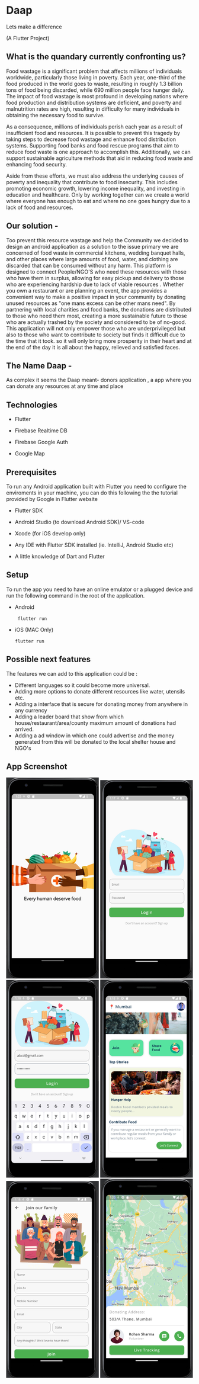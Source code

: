 #    Daap    

Lets make a difference 

(A Flutter Project)

## What is the quandary currently confronting us?

Food wastage is a significant problem that affects millions of individuals worldwide, particularly those living in poverty. Each year, one-third of the food produced in the world goes to waste, resulting in roughly 1.3 billion tons of food being discarded, while 690 million people face hunger daily. The impact of food wastage is most profound in developing nations where food production and distribution systems are deficient, and poverty and malnutrition rates are high, resulting in difficulty for many individuals in obtaining the necessary food to survive.

As a consequence, millions of individuals perish each year as a result of insufficient food and resources. It is possible to prevent this tragedy by taking steps to decrease food wastage and enhance food distribution systems. Supporting food banks and food rescue programs that aim to reduce food waste is one approach to accomplish this. Additionally, we can support sustainable agriculture methods that aid in reducing food waste and enhancing food security.

Aside from these efforts, we must also address the underlying causes of poverty and inequality that contribute to food insecurity. This includes promoting economic growth, lowering income inequality, and investing in education and healthcare. Only by working together can we create a world where everyone has enough to eat and where no one goes hungry due to a lack of food and resources.

## Our solution -

Too prevent this resource wastage and help the Community we decided to design an android application  as a solution to the issue primary we are concerned of food waste in commercial kitchens, wedding banquet halls, and other places where large amounts of food, water, and clothing are discarded that can be consumed without any harm. This platform is designed to connect People/NGO'S who need these resources with those who have them in surplus, allowing for easy pickup and delivery to those who are experiencing hardship due to lack of viable resources . Whether you own a restaurant or are planning an event, the app provides a convenient way to make a positive impact in your community by donating unused resources as "one mans excess can be other mans need". By partnering with local charities and food banks, the donations are distributed to those who need them most, creating a more sustainable future to those who are actually trashed by the society and considered to be of no-good. 
This application will not only empower those who are underprivileged but also to those who want to contribute to society but finds it difficult due to the time that it took. so it will only bring more prosperity in their heart and at the end of the day it is all about the happy, relieved  and satisfied faces.

## The Name Daap -

As complex it seems the Daap meant- donors application , a app where you can donate any resources at any time and place

## Technologies

- Flutter

- Firebase Realtime DB

- Firebase Google Auth

- Google Map
 
## Prerequisites

To run any Android application built with Flutter you need to configure the enviroments in your machine, you can do this following the the tutorial provided by Google in Flutter website

- Flutter SDK

- Android Studio (to download Android SDK)/ VS-code

- Xcode (for iOS develop only)

- Any IDE with Flutter SDK installed (ie. IntelliJ, Android Studio etc)

- A little knowledge of Dart and Flutter

## Setup

To run the app you need to have an online emulator or a plugged device and run the following command in the root of the application.

- Android

       flutter run

- iOS (MAC Only)


      flutter run

## Possible next features
The features we can add to this application could be :

- Different languages so it could become more universal.
- Adding more options to donate different resources like water, utensils etc.
- Adding a interface that is secure for donating money from anywhere in any currency 
- Adding a leader board that show from which house/restaurant/area/county maximum amount of donations had arrived.
- Adding a ad window in which one could advertise and the money generated from this will be donated to the local shelter house and NGO's

## App Screenshot
<img src="assets/images/ss/s4.jpeg" width="250"> <img src="assets/images/ss/s1.jpeg" width="250"> <img src="assets/images/ss/s6.jpeg" width="250">
<img src="assets/images/ss/s2.jpeg" width="250"> <img src="assets/images/ss/s3.jpeg" width="250"> <img src="assets/images/ss/s5.jpeg" width="250">
